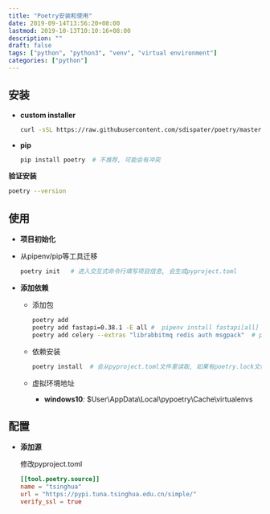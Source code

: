 ```yaml
---
title: "Poetry安装和使用"
date: 2019-09-14T13:56:20+08:00
lastmod: 2019-10-13T10:10:16+08:00
description: ""
draft: false
tags: ["python", "python3", "venv", "virtual environment"]
categories: ["python"]
---
```



## 安装
* **custom installer**
  ```bash
  curl -sSL https://raw.githubusercontent.com/sdispater/poetry/master/get-poetry.py | python
  ```

* **pip**

  ```bash
  pip install poetry  # 不推荐, 可能会有冲突
  ```

**验证安装**
```bash
poetry --version
```

## 使用

* **项目初始化**
  
* 从pipenv/pip等工具迁移
  
	```bash
    poetry init   # 进入交互式命令行填写项目信息, 会生成pyproject.toml
	```
  
* **添加依赖**

  * 添加包

    ```bash
    poetry add 
    poetry add fastapi=0.38.1 -E all #  pipenv install fastapi[all]
    poetry add celery --extras "librabbitmq redis auth msgpack"  # pip install "celery[librabbitmq,redis,auth,msgpack]"
    ```

  * 依赖安装

    ```bash
    poetry install  # 会从pyproject.toml文件里读取, 如果有poetry.lock文件则会从lock文件中读取锁定依赖并安装
    ```

  * 虚拟环境地址

     -  **windows10**: $User\AppData\Local\pypoetry\Cache\virtualenvs

## 配置

*  **添加源**

    修改pyproject.toml

     ```toml
     [[tool.poetry.source]]
     name = "tsinghua"
     url = "https://pypi.tuna.tsinghua.edu.cn/simple/"
     verify_ssl = true
     ```






